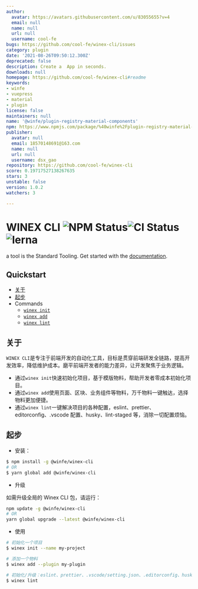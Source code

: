 ```yaml
---
author:
  avatar: https://avatars.githubusercontent.com/u/83055655?v=4
  email: null
  name: null
  url: null
  username: cool-fe
bugs: https://github.com/cool-fe/winex-cli/issues
category: plugin
date: '2021-08-26T09:50:12.300Z'
deprecated: false
description: Create a  App in seconds.
downloads: null
homepage: https://github.com/cool-fe/winex-cli#readme
keywords:
- winfe
- vuepress
- material
- plugin
license: false
maintainers: null
name: '@winfe/plugin-registry-material-components'
npm: https://www.npmjs.com/package/%40winfe%2Fplugin-registry-material-components
publisher:
  avatar: null
  email: 18570148691@163.com
  name: null
  url: null
  username: dsx_gao
repository: https://github.com/cool-fe/winex-cli
score: 0.19717527138267635
stars: 3
unstable: false
version: 1.0.2
watchers: 3

---
```


# WINEX CLI ![NPM Status](https://img.shields.io/npm/v/@winfe/winex-cli.svg?style=flat)![CI Status](https://circleci.com/gh/cool-fe/winex-cli/tree/main.svg?style=shield) ![lerna](https://img.shields.io/badge/maintained%20with-lerna-cc00ff.svg)

a tool is the Standard Tooling. Get started with the [documentation](https://cool-fe.github.io/docs-winex-cli/).

## Quickstart

- [关于](#关于)
- [起步](#起步)
- Commands
  - [`winex init`](https://github.com/cool-fe/winex-cli/tree/doc/packages/cli-plugin-lint)
  - [`winex add`](https://github.com/cool-fe/winex-cli/tree/doc/packages/cli-plugin-lint)
  - [`winex lint`](https://github.com/cool-fe/winex-cli/tree/doc/packages/cli-plugin-lint)

## 关于

`WINEX CLI`是专注于前端开发的自动化工具，目标是贯穿前端研发全链路，提高开发效率，降低维护成本。磨平前端开发者的能力差异，让开发聚焦于业务逻辑。

- 通过`winex init`快速初始化项目，基于模版物料，帮助开发者零成本初始化项目。
- 通过`winex add`使用页面、区块、业务组件等物料，万千物料一键触达，选择物料更加便捷。
- 通过`winex lint`一键解决项目的各种配置，eslint、prettier、editorconfig、.vscode 配置、husky、lint-staged 等，消除一切配置烦恼。

## 起步

- 安装：

```bash
$ npm install -g @winfe/winex-cli
# OR
$ yarn global add @winfe/winex-cli
```

- 升级

如需升级全局的 Winex CLI 包，请运行：

```bash
npm update -g @winfe/winex-cli
# OR
yarn global upgrade --latest @winfe/winex-cli
```

- 使用

```bash
# 初始化一个项目
$ winex init --name my-project

# 添加一个物料
$ winex add --plugin my-plugin

# 初始化/升级：eslint、prettier、.vscode/setting.json、.editorconfig、husky、lint-staged...
$ winex lint
```
